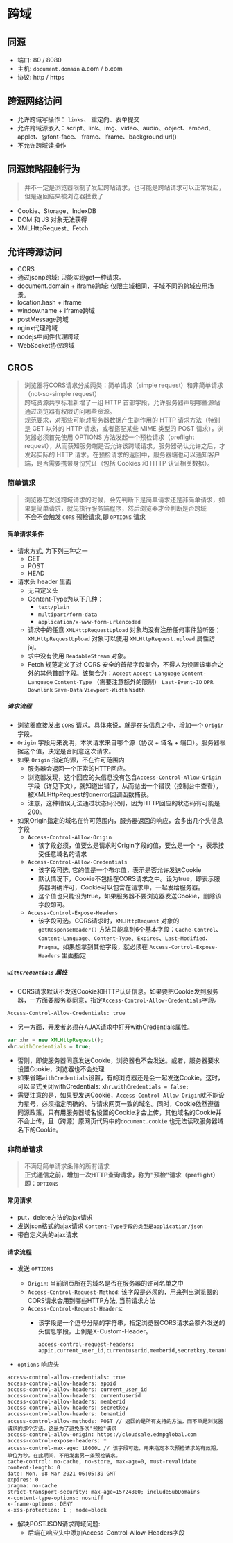 # 跨域

## 同源

+ 端口: 80 / 8080
+ 主机: `document.domain` a.com / b.com
+ 协议: http / https

## 跨源网络访问
  
+ 允许跨域写操作： `links`、 重定向、表单提交
+ 允许跨域源嵌入：script、link、img、video、audio、object、embed、applet、@font-face、 frame、iframe、background:url()
+ 不允许跨域读操作

## 同源策略限制行为

> 并不一定是浏览器限制了发起跨站请求，也可能是跨站请求可以正常发起，但是返回结果被浏览器拦截了

+ Cookie、Storage、IndexDB
+ DOM 和 JS 对象无法获得
+ XMLHttpRequest、Fetch

## 允许跨源访问

+ CORS
+ 通过jsonp跨域: 只能实现get一种请求。
+ document.domain + iframe跨域: 仅限主域相同，子域不同的跨域应用场景。
+ location.hash + iframe
+ window.name + iframe跨域
+ postMessage跨域
+ nginx代理跨域
+ nodejs中间件代理跨域
+ WebSocket协议跨域

## CROS

> 浏览器将CORS请求分成两类：简单请求（simple request）和非简单请求（not-so-simple request）  
> 跨域资源共享标准新增了一组 HTTP 首部字段，允许服务器声明哪些源站通过浏览器有权限访问哪些资源。  
> 规范要求，对那些可能对服务器数据产生副作用的 HTTP 请求方法（特别是 GET 以外的 HTTP 请求，或者搭配某些 MIME 类型的 POST 请求），浏览器必须首先使用 OPTIONS 方法发起一个预检请求（preflight request），从而获知服务端是否允许该跨域请求。服务器确认允许之后，才发起实际的 HTTP 请求。在预检请求的返回中，服务器端也可以通知客户端，是否需要携带身份凭证（包括 Cookies 和 HTTP 认证相关数据）。

### 简单请求

> 浏览器在发送跨域请求的时候，会先判断下是简单请求还是非简单请求，如果是简单请求，就先执行服务端程序，然后浏览器才会判断是否跨域  
> **不会不会触发 `CORS` 预检请求,即 `OPTIONS` 请求**

#### 简单请求条件

+ 请求方式, 为下列三种之一
  + GET
  + POST
  + HEAD
+ 请求头 header 里面
  + 无自定义头
  + Content-Type为以下几种：
    + `text/plain`
    + `multipart/form-data`
    + `application/x-www-form-urlencoded`
  + 请求中的任意 `XMLHttpRequestUpload` 对象均没有注册任何事件监听器；`XMLHttpRequestUpload` 对象可以使用 `XMLHttpRequest.upload` 属性访问。
  + 求中没有使用 `ReadableStream` 对象。
  + Fetch 规范定义了对 CORS 安全的首部字段集合，不得人为设置该集合之外的其他首部字段。该集合为：`Accept` `Accept-Language` `Content-Language` `Content-Type` （需要注意额外的限制） `Last-Event-ID` `DPR` `Downlink` `Save-Data` `Viewport-Width` `Width`

##### 请求流程

+ 浏览器直接发出 `CORS` 请求。具体来说，就是在头信息之中，增加一个 `Origin` 字段。
+ `Origin` 字段用来说明，本次请求来自哪个源（协议 + 域名 + 端口）。服务器根据这个值，决定是否同意这次请求。
+ 如果 `Origin` 指定的源，不在许可范围内
  + 服务器会返回一个正常的HTTP回应。
  + 浏览器发现，这个回应的头信息没有包含`Access-Control-Allow-Origin`字段（详见下文），就知道出错了，从而抛出一个错误（控制台中查看），被XMLHttpRequest的onerror回调函数捕获。
  + 注意，这种错误无法通过状态码识别，因为HTTP回应的状态码有可能是200。
+ 如果Origin指定的域名在许可范围内，服务器返回的响应，会多出几个头信息字段
  + `Access-Control-Allow-Origin`
    + 该字段必须，值要么是请求时Origin字段的值，要么是一个 `*`，表示接受任意域名的请求
  + `Access-Control-Allow-Credentials`
    + 该字段可选, 它的值是一个布尔值，表示是否允许发送Cookie
    + 默认情况下，Cookie不包括在CORS请求之中。设为true，即表示服务器明确许可，Cookie可以包含在请求中，一起发给服务器。
    + 这个值也只能设为true，如果服务器不要浏览器发送Cookie，删除该字段即可。
  + `Access-Control-Expose-Headers`
    + 该字段可选。CORS请求时，`XMLHttpRequest` 对象的 `getResponseHeader()` 方法只能拿到6个基本字段：`Cache-Control`、`Content-Language`、`Content-Type`、`Expires`、`Last-Modified`、`Pragma`。如果想拿到其他字段，就必须在 `Access-Control-Expose-Headers` 里面指定

##### `withCredentials` 属性

+ CORS请求默认不发送Cookie和HTTP认证信息。如果要把Cookie发到服务器，一方面要服务器同意，指定`Access-Control-Allow-Credentials`字段。

```text
Access-Control-Allow-Credentials: true
```

+ 另一方面，开发者必须在AJAX请求中打开withCredentials属性。

```js
var xhr = new XMLHttpRequest();
xhr.withCredentials = true;
```

+ 否则，即使服务器同意发送Cookie，浏览器也不会发送。或者，服务器要求设置Cookie，浏览器也不会处理
+ 如果省略`withCredentials`设置，有的浏览器还是会一起发送Cookie。这时，可以显式关闭withCredentials: `xhr.withCredentials = false;`
+ 需要注意的是，如果要发送Cookie，`Access-Control-Allow-Origin`就不能设为星号，必须指定明确的、与请求网页一致的域名。同时，Cookie依然遵循同源政策，只有用服务器域名设置的Cookie才会上传，其他域名的Cookie并不会上传，且（跨源）原网页代码中的`document.cookie` 也无法读取服务器域名下的Cookie。

### 非简单请求

> 不满足简单请求条件的所有请求  
> **正式通信之前，增加一次HTTP查询请求，称为"预检"请求（preflight）即：`OPTIONS`**

#### 常见请求

+ put，delete方法的ajax请求
+ 发送json格式的ajax请求 `Content-Type字段的类型是application/json`
+ 带自定义头的ajax请求

#### 请求流程

+ 发送 `OPTIONS`
  + `Origin`: 当前网页所在的域名是否在服务器的许可名单之中
  + `Access-Control-Request-Method`: 该字段是必须的，用来列出浏览器的CORS请求会用到哪些HTTP方法, 当前请求方法
  + `Access-Control-Request-Headers`:
    + 该字段是一个逗号分隔的字符串，指定浏览器CORS请求会额外发送的头信息字段，上例是X-Custom-Header。

      ```text
      access-control-request-headers: appid,current_user_id,currentuserid,memberid,secretkey,tenantid
      ```

+ `options` 响应头

```text
access-control-allow-credentials: true
access-control-allow-headers: appid
access-control-allow-headers: current_user_id
access-control-allow-headers: currentuserid
access-control-allow-headers: memberid
access-control-allow-headers: secretkey
access-control-allow-headers: tenantid
access-control-allow-methods: POST // 返回的是所有支持的方法，而不单是浏览器请求的那个方法。这是为了避免多次"预检"请求
access-control-allow-origin: https://cloudsale.edmpglobal.com
access-control-expose-headers: *
access-control-max-age: 18000L // 该字段可选，用来指定本次预检请求的有效期，单位为秒。在此期间，不用发出另一条预检请求。
cache-control: no-cache, no-store, max-age=0, must-revalidate
content-length: 0
date: Mon, 08 Mar 2021 06:05:39 GMT
expires: 0
pragma: no-cache
strict-transport-security: max-age=15724800; includeSubDomains
x-content-type-options: nosniff
x-frame-options: DENY
x-xss-protection: 1 ; mode=block

```

+ 解决POSTJSON请求跨域问题:
  + 后端在响应头中添加Access-Control-Allow-Headers字段